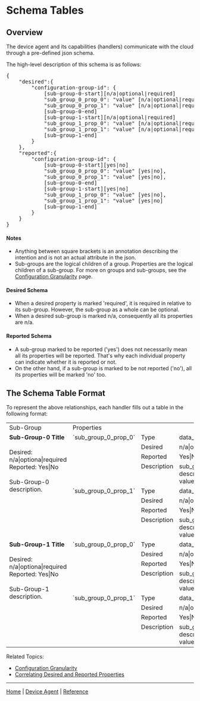 # Schema Tables

## Overview

The device agent and its capabilities (handlers) communicate with the cloud through a pre-defined json schema.

The high-level description of this schema is as follows:

<pre>
{
    "desired":{
        "configuration-group-id": {
            [sub-group-0-start][n/a|optional|required]
            "sub_group_0_prop_0": "value" [n/a|optional|required],
            "sub_group_0_prop_1": "value" [n/a|optional|required],
            [sub-group-0-end]
            [sub-group-1-start][n/a|optional|required]
            "sub_group_1_prop_0": "value" [n/a|optional|required],
            "sub_group_1_prop_1": "value" [n/a|optional|required]
            [sub-group-1-end]
        }
    },
    "reported":{
        "configuration-group-id": {
            [sub-group-0-start][yes|no]
            "sub_group_0_prop_0": "value" [yes|no],
            "sub_group_0_prop_1": "value" [yes|no],
            [sub-group-0-end]
            [sub-group-1-start][yes|no]
            "sub_group_1_prop_0": "value" [yes|no],
            "sub_group_1_prop_1": "value" [yes|no]
            [sub-group-1-end]
        }
    }
}
</pre>

#### Notes

- Anything between square brackets is an annotation describing the intention and is not an actual attribute in the json.
- Sub-groups are the logical children of a group. Properties are the logical children of a sub-group. For more on groups and sub-groups, see the [Configuration Granularity](configuration-granularity.md) page.

#### Desired Schema

- When a desired property is marked 'required', it is required in relative to its sub-group. However, the sub-group as a whole can be optional.
- When a desired sub-group is marked n/a, consequently all its properties are n/a.

#### Reported Schema
- A sub-group marked to be reported ('yes') does not necessarily mean all its properties will be reported. That's why each individual property can indicate whether it is reported or not.
- On the other hand, if a sub-group is marked to be not reported ('no'), all its properties will be marked 'no' too.

## The Schema Table Format

To represent the above relationships, each handler fills out a table in the following format:

<table>
    <col width="200">
    <tr>
        <td>Sub-Group</td>
        <td colspan="3">Properties</td>
    </tr>
    <!-- sub-group-id -->
    <tr valign="top">
        <td rowspan="8"><b>Sub-Group-0 Title</b><br/><br/>
            Desired: n/a|optiona|required<br/>
            Reported: Yes|No<br/><br/>
            Sub-Group-0 description.</td>
        <td rowspan="4">`sub_group_0_prop_0`</td>
        <td>Type</td><td>data_type</td>
    </tr>
    <tr valign="top">
        <td>Desired</td><td>n/a|optiona|required</td>
    </tr>
    <tr valign="top">
        <td>Reported</td><td>Yes|No</td>
    </tr>
    <tr valign="top">
        <td>Description</td><td>sub_group_0_prop_0 description and values.</td>
    </tr>
    <!-- sub-group-id -->
    <tr valign="top">
        <td rowspan="4">`sub_group_0_prop_1`</td>
        <td>Type</td><td>data_type</td>
    </tr>
    <tr valign="top">
        <td>Desired</td><td>n/a|optiona|required</td>
    </tr>
    <tr valign="top">
        <td>Reported</td><td>Yes|No</td>
    </tr>
    <tr valign="top">
        <td>Description</td><td>sub_group_0_prop_1 description and values.</td>
    </tr>
    <!-- sub-group-id -->
    <tr valign="top">
        <td rowspan="8"><b>Sub-Group-1 Title</b><br/><br/>
            Desired: n/a|optiona|required<br/>
            Reported: Yes|No<br/><br/>
            Sub-Group-1 description.</td>
        <td rowspan="4">`sub_group_0_prop_0`</td>
        <td>Type</td><td>data_type</td>
    </tr>
    <tr valign="top">
        <td>Desired</td><td>n/a|optiona|required</td>
    </tr>
    <tr valign="top">
        <td>Reported</td><td>Yes|No</td>
    </tr>
    <tr valign="top">
        <td>Description</td><td>sub_group_0_prop_0 description and values.</td>
    </tr>
    <!-- sub-group-id -->
    <tr valign="top">
        <td rowspan="4">`sub_group_0_prop_1`</td>
        <td>Type</td><td>data_type</td>
    </tr>
    <tr valign="top">
        <td>Desired</td><td>n/a|optiona|required</td>
    </tr>
    <tr valign="top">
        <td>Reported</td><td>Yes|No</td>
    </tr>
    <tr valign="top">
        <td>Description</td><td>sub_group_0_prop_1 description and values.</td>
    </tr>

</table>

Related Topics:

- [Configuration Granularity](configuration-granularity.md)
- [Correlating Desired and Reported Properties](correlating-desired-and-reported-properties.md)

----

[Home](../../README.md) | [Device Agent](device-agent.md) | [Reference](reference.md)